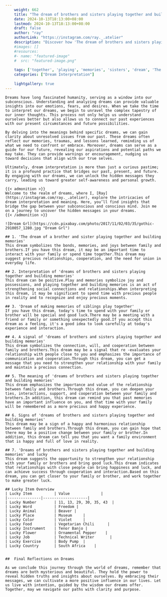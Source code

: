 ```yaml
---
    weight: 662
    title: "The dream of brothers and sisters playing together and building memories"  # Assuming 'title' column exists
    date: 2024-10-13T18:13:00+08:00
    lastmod: 2024-10-13T18:13:00+08:00
    draft: false
    author: "ray"
    authorLink: "https://instagram.com/ray._.atelier"
    description: "Discover how 'The dream of brothers and sisters playing together and building memories' can interpret your future and uncover its significant meanings in your life."
    #images: []
    #resources:
    #- name: "featured-image"
    #  src: "featured-image.png"
    
    tags: ['together', 'playing', 'memories', 'sisters', 'dream', 'The', 'and', 'of', 'brothers', 'building']
    categories: ["Dream Interpretation"]
    
    lightgallery: true
---
```

    
    Dreams have long fascinated humanity, serving as a window into our subconscious. Understanding and analyzing dreams can provide valuable insights into our emotions, fears, and desires. When we take the time to interpret our dreams, we begin to unravel the complex tapestry of our inner thoughts. This process not only helps us understand ourselves better but also allows us to connect our past experiences with our present circumstances and future possibilities.
    
    By delving into the meanings behind specific dreams, we can gain clarity about unresolved issues from our past. These dreams often reflect our memories, traumas, and lessons learned, reminding us of what we need to confront or embrace. Moreover, dreams can serve as a guide for our future, revealing our aspirations and potential paths we may take. They can provide warnings or encouragement, nudging us toward decisions that align with our true selves.
    
    Ultimately, dream interpretation is more than just a curious pastime; it is a profound practice that bridges our past, present, and future. By engaging with our dreams, we can unlock the hidden messages they carry, leading us toward greater self-awareness and personal growth.
    
    {{< admonition >}}
    Welcome to the realm of dreams, where I, [Ray](https://instagram.com/ray._.atelier), explore the intricacies of dream interpretation and meaning. Here, you’ll find insights that bridge the gap between your subconscious and conscious mind. Join me on a journey to uncover the hidden messages in your dreams.
    {{< /admonition >}}
    
    ![Dream Grl](https://cdn.pixabay.com/photo/2017/11/02/03/35/gothic-2910057_1280.jpg "Dream Grl")
    
    ## 1. 'The dream of a brother and sister playing together and building memories'
    This dream symbolizes the bonds, memories, and joys between family and brothers.If you have this dream, it may be an important time to interact with your family or spend time together.This dream may suggest precious relationships, cooperation, and the need for union in everyday life.
    
    ## 2. Interpretation of 'dreams of brothers and sisters playing together and building memories'
    This dream can be positive.Play and memories symbolize joy and possessions, and playing together and building memories is an act of strengthening social connections and relationships.When interpreting this dream, it may be significant to spend time with precious people in reality and to recognize and enjoy precious moments.
    
    ## 3. 'Dream of making memories of siblings play together'
    If you have this dream, today's time to spend with your family or brother will be special and good luck.There may be a meeting with a friend or family or something unexpectedly good.If you accept this dream as a feeling, it's a good idea to look carefully at today's experience and interaction.
    
    ## 4. A signal of 'dreams of brothers and sisters playing together and building memories'
    This dream symbolizes the connection, will, and cooperation between family and brothers.This dream may be a signal that re -evaluates your relationship with people close to you and emphasizes the importance of communication and cooperation.Through this dream, you can get a message that you need to strengthen your relationship with your family and maintain a precious connection.
    
    ## 5. The meaning of 'dreams of brothers and sisters playing together and building memories'
    This dream emphasizes the importance and value of the relationship between family and brothers.Through this dream, you can deepen your ties, interactions, support, and cooperation between your family and brothers.In addition, this dream can remind you that past memories have an important influence on you, and that time with your family will be remembered as a more precious and happy experience.
    
    ## 6. Signs of 'dreams of brothers and sisters playing together and building memories'
    This dream may be a sign of a happy and harmonious relationship between family and brothers.Through this dream, you can gain hope that there may be a positive change between your family or brother.In addition, this dream can tell you that you want a family environment that is happy and full of love in reality.
    
    ## 7. 'Dreams of brothers and sisters playing together and building memories' and lucky
    This dream suggests the opportunity to strengthen your relationship with your family or brothers and bring good luck.This dream indicates that relationships with close people can bring happiness and luck, and can achieve success through cooperation and interaction.Based on this dream, you can get closer to your family or brother, and work together to make greater luck.
    
    ## Lucky Item Overview
    | Lucky Item          | Value              |
    |---------------|--------------------|
    | Lucky Number        | 11, 13, 29, 30, 35, 43  |
    | Lucky Word          | Freedom |
    | Lucky Animal        | Beaver |
    | Lucky Place         | Museum     |
    | Lucky Color         | Violet     |
    | Lucky Food          | Vegetarian Chili      |
    | Lucky Instrument    | Tenor Banjo |
    | Lucky Flower        | Ornamental Pepper    |
    | Lucky Job           | Technical Writer       |
    | Lucky Exercise      | Body Pump  |
    | Lucky Country       | South Africa    |
    
    
    ##  Final Reflections on Dreams
    
    As we conclude this journey through the world of dreams, remember that dreams are both mysterious and beautiful. They hold the power to reveal hidden truths and insights about ourselves. By embracing their messages, we can cultivate a more positive influence in our lives. Let us live with intention, guided by the wisdom our dreams offer. Together, may we navigate our paths with clarity and purpose.
    